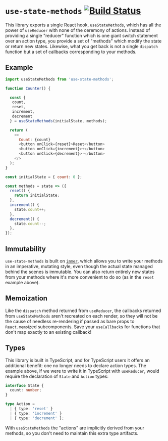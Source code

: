 # `use-state-methods` [![Build Status](https://travis-ci.com/pelotom/use-state-methods.svg?branch=master)](https://travis-ci.com/pelotom/use-state-methods)

This library exports a single React hook, `useStateMethods`, which has all the power of `useReducer` with none of the ceremony of actions. Instead of providing a single "reducer" function which is one giant switch statement over an action type, you provide a set of "methods" which modify the state or return new states. Likewise, what you get back is not a single `dispatch` function but a set of callbacks corresponding to your methods.

## Example

```js
import useStateMethods from 'use-state-methods';

function Counter() {

  const {
   count,
   reset,
   increment,
   decrement
  } = useStateMethods(initialState, methods);

  return (
    <>
      Count: {count}
      <button onClick={reset}>Reset</button>
      <button onClick={increment}>+</button>
      <button onClick={decrement}>-</button>
    </>
  );
}

const initialState = { count: 0 };

const methods = state => ({
  reset() {
    return initialState;
  },
  increment() {
    state.count++;
  },
  decrement() {
    state.count--;
  },
});
```

## Immutability

`use-state-methods` is built on [`immer`](https://github.com/mweststrate/immer), which allows you to write your methods in an imperative, mutating style, even though the actual state managed behind the scenes is immutable. You can also return entirely new states from your methods where it's more convenient to do so (as in the `reset` example above).

## Memoization

Like the `dispatch` method returned from `useReducer`, the callbacks returned from `useStateMethods` aren't recreated on each render, so they will not be the cause of needless re-rendering if passed as bare props to `React.memo`ized subcomponents. Save your `useCallback`s for functions that don't map exactly to an existing callback!

## Types

This library is built in TypeScript, and for TypeScript users it offers an additional benefit: one no longer needs to declare action types. The example above, if we were to write it in TypeScript with `useReducer`, would require the declaration of `State` and `Action` types:

```ts
interface State {
  count: number;
}

type Action =
  | { type: 'reset' }
  | { type: 'increment' }
  | { type: 'decrement' };
```

With `useStateMethods` the "actions" are implicitly derived from your methods, so you don't need to maintain this extra type artifacts.
 
